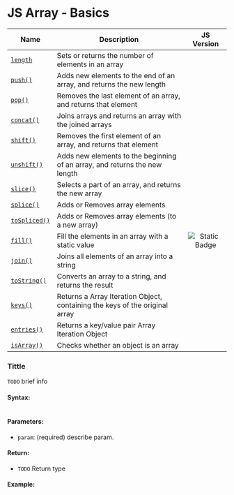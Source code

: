 # JS Array - Basics

| Name | Description | JS Version |
| - | - | :-: |
| [`length`](#) | Sets or returns the number of elements in an array |
| [`push()`](#) | Adds new elements to the end of an array, and returns the new length |
| [`pop()`](#) | Removes the last element of an array, and returns that element |
| [`concat()`](#) | Joins arrays and returns an array with the joined arrays |
| [`shift()`](#) | Removes the first element of an array, and returns that element |
| [`unshift()`](#) | Adds new elements to the beginning of an array, and returns the new length |
| [`slice()`](#) | Selects a part of an array, and returns the new array |
| [`splice()`](#) | Adds or Removes array elements |
| [`toSpliced()`](#) | Adds or Removes array elements (to a new array) |
| [`fill()`](/javascript-references/array/array-declaration.md#arrayfill) | Fill the elements in an array with a static value | ![Static Badge](https://img.shields.io/badge/ES6%20(2015)-f5f5f5) |
| [`join()`](#) | Joins all elements of an array into a string |
| [`toString()`](#) | Converts an array to a string, and returns the result |
| [`keys()`](#) | Returns a Array Iteration Object, containing the keys of the original array |
| [`entries()`](#) | Returns a key/value pair Array Iteration Object |
| [`isArray()`](#) | Checks whether an object is an array |


### Tittle
`TODO` brief info

#### Syntax:
```javascript
```

#### Parameters:
- `param`: (required) describe param.

#### Return:
- `TODO` Return type

#### Example:
```javascript
```
